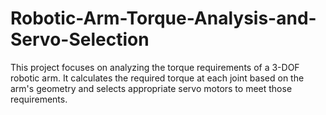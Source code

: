 # Robotic-Arm-Torque-Analysis-and-Servo-Selection
This project focuses on analyzing the torque requirements of a 3-DOF robotic arm. It calculates the required torque at each joint based on the arm's geometry and selects appropriate servo motors to meet those requirements.
